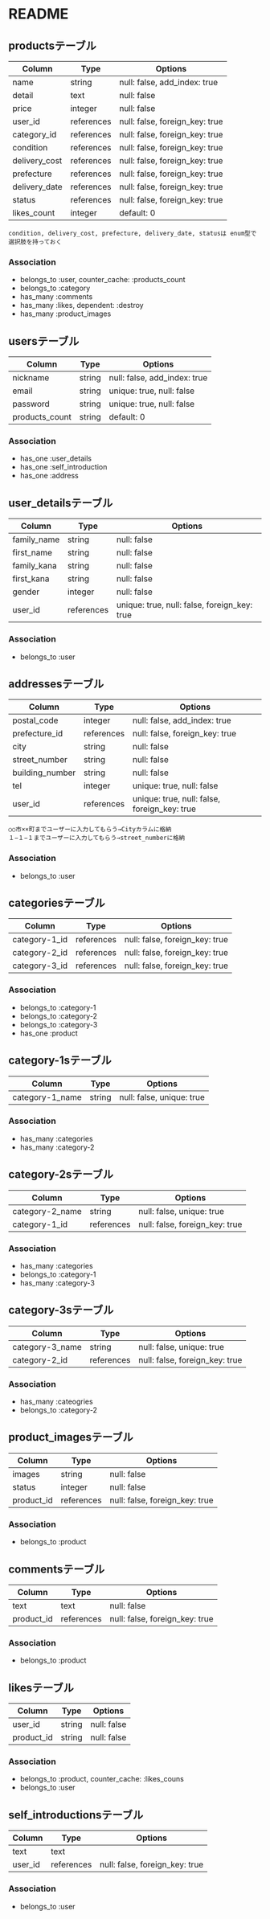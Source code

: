 # README

## productsテーブル

|Column|Type|Options|
|------|----|-------|
|name|string|null: false, add_index: true|
|detail|text|null: false|
|price|integer|null: false|
|user_id|references|null: false, foreign_key: true|
|category_id|references|null: false, foreign_key: true|
|condition|references|null: false, foreign_key: true|
|delivery_cost|references|null: false, foreign_key: true|
|prefecture|references|null: false, foreign_key: true|
|delivery_date|references|null: false, foreign_key: true|
|status|references|null: false, foreign_key: true|
|likes_count|integer|default: 0|

```
condition, delivery_cost, prefecture, delivery_date, statusは enum型で選択肢を持っておく
```

### Association
- belongs_to :user, counter_cache: :products_count
- belongs_to :category
- has_many :comments
- has_many :likes, dependent: :destroy
- has_many :product_images

## usersテーブル

|Column|Type|Options|
|------|----|-------|
|nickname|string|null: false, add_index: true|
|email|string|unique: true, null: false|
|password|string|unique: true, null: false|
|products_count|string|default: 0|


### Association
- has_one :user_details
- has_one :self_introduction
- has_one :address


## user_detailsテーブル

|Column|Type|Options|
|------|----|-------|
|family_name|string|null: false|
|first_name|string|null: false|
|family_kana|string|null: false|
|first_kana|string|null: false|
|gender|integer|null: false|
|user_id|references|unique: true, null: false, foreign_key: true|


### Association
- belongs_to :user

## addressesテーブル

|Column|Type|Options|
|------|----|-------|
|postal_code|integer|null: false, add_index: true|
|prefecture_id|references|null: false, foreign_key: true|
|city|string|null: false|
|street_number|string|null: false|
|building_number|string|null: false|
|tel|integer|unique: true, null: false|
|user_id|references|unique: true, null: false, foreign_key: true|

```
○○市××町までユーザーに入力してもらう→Cityカラムに格納
１−１−１までユーザーに入力してもらう→street_numberに格納
```

### Association
- belongs_to :user

## categoriesテーブル

|Column|Type|Options|
|------|----|-------|
|category-1_id|references|null: false, foreign_key: true|
|category-2_id|references|null: false, foreign_key: true|
|category-3_id|references|null: false, foreign_key: true|

### Association
- belongs_to :category-1
- belongs_to :category-2
- belongs_to :category-3
- has_one :product

## category-1sテーブル

|Column|Type|Options|
|------|----|-------|
|category-1_name|string|null: false, unique: true|

### Association
- has_many :categories
- has_many :category-2

## category-2sテーブル

|Column|Type|Options|
|------|----|-------|
|category-2_name|string|null: false, unique: true|
|category-1_id|references|null: false, foreign_key: true|

### Association
- has_many :categories
- belongs_to :category-1
- has_many :category-3


## category-3sテーブル

|Column|Type|Options|
|------|----|-------|
|category-3_name|string|null: false, unique: true|
|category-2_id|references|null: false, foreign_key: true|

### Association
- has_many :cateogries
- belongs_to :category-2

## product_imagesテーブル

|Column|Type|Options|
|------|----|-------|
|images|string|null: false|
|status|integer|null: false|
|product_id|references|null: false, foreign_key: true|

### Association
- belongs_to :product


## commentsテーブル

|Column|Type|Options|
|------|----|-------|
|text|text|null: false|
|product_id|references|null: false, foreign_key: true|

### Association
- belongs_to :product


## likesテーブル

|Column|Type|Options|
|------|----|-------|
|user_id|string|null: false|
|product_id|string|null: false|

### Association
- belongs_to :product, counter_cache: :likes_couns
- belongs_to :user

## self_introductionsテーブル
|Column|Type|Options|
|------|----|-------|
|text|text||
|user_id|references|null: false, foreign_key: true|

### Association
- belongs_to :user
